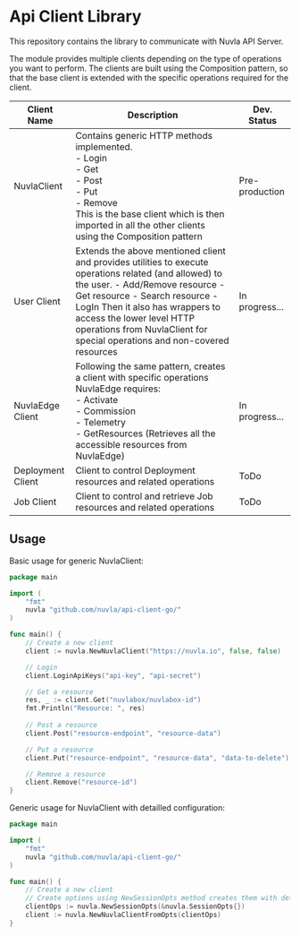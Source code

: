 # Api Client Library

This repository contains the library to communicate with Nuvla API Server.

The module provides multiple clients depending on the type of operations you want to perform. 
The clients are built using the Composition pattern, so that the base client is extended with the specific operations required for the client.

| Client Name       | Description                                                                                                                                                                                                                                                                                                                  | Dev. Status    |
|-------------------|------------------------------------------------------------------------------------------------------------------------------------------------------------------------------------------------------------------------------------------------------------------------------------------------------------------------------|----------------|
| NuvlaClient       | Contains generic HTTP methods implemented.  <br/> - Login  <br/>- Get <br/> - Post  <br/>- Put  <br/>- Remove <br/>This is the base client which is then imported  in all the other clients using the Composition pattern                                                                                                    | Pre-production |
| User Client       | Extends the above mentioned client and provides utilities to execute operations related (and allowed) to the user.  - Add/Remove resource  - Get resource  - Search resource  - LogIn  Then it also has wrappers to access the lower level HTTP operations from NuvlaClient for special operations and non-covered resources | In progress... |
| NuvlaEdge Client  | Following the same pattern, creates a client with specific operations NuvlaEdge requires:  <br/>- Activate  <br/>- Commission <br/> - Telemetry  <br/>- GetResources (Retrieves all the accessible resources from NuvlaEdge)                                                                                                 | In progress... |
| Deployment Client | Client to control Deployment resources and related operations                                                                                                                                                                                                                                                                | ToDo           |
| Job Client        | Client to control and retrieve Job resources and related operations                                                                                                                                                                                                                                                          | ToDo           |

## Usage
Basic usage for generic NuvlaClient:

```go
package main

import (
	"fmt"
	nuvla "github.com/nuvla/api-client-go/"
)

func main() {
	// Create a new client
	client := nuvla.NewNuvlaClient("https://nuvla.io", false, false)

	// Login
	client.LoginApiKeys("api-key", "api-secret")

	// Get a resource
	res, _ := client.Get("nuvlabox/nuvlabox-id")
	fmt.Println("Resource: ", res)
	
	// Post a resource
	client.Post("resource-endpoint", "resource-data")

	// Put a resource
	client.Put("resource-endpoint", "resource-data", "data-to-delete")

	// Remove a resource
	client.Remove("resource-id")
}
```

Generic usage for NuvlaClient with detailled configuration:

```go
package main

import (
	"fmt"
	nuvla "github.com/nuvla/api-client-go/"
)

func main() {
	// Create a new client
	// Create options using NewSessionOpts method creates them with default values 
	clientOps := nuvla.NewSessionOpts(&nuvla.SessionOpts{})
	client := nuvla.NewNuvlaClientFromOpts(clientOps)
}
```
